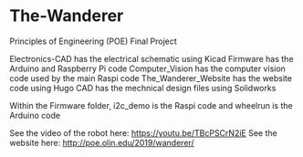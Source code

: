 # The-Wanderer
Principles of Engineering (POE) Final Project

Electronics-CAD has the electrical schematic using Kicad
Firmware has the Arduino and Raspberry Pi code
Computer_Vision has the computer vision code used by the main Raspi code
The_Wanderer_Website has the website code using Hugo
CAD has the mechnical design files using Solidworks

Within the Firmware folder, i2c_demo is the Raspi code and wheelrun is the Arduino code

See the video of the robot here: https://youtu.be/TBcPSCrN2iE
See the website here: http://poe.olin.edu/2019/wanderer/

